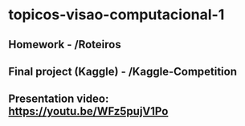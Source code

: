 # topicos-visao-computacional-1

## Homework - /Roteiros
## Final project (Kaggle) - /Kaggle-Competition
## Presentation video: https://youtu.be/WFz5pujV1Po
